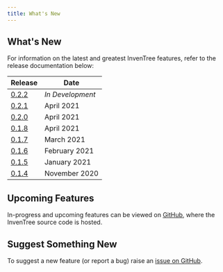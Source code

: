 ```yaml
---
title: What's New
---
```


## What's New

For information on the latest and greatest InvenTree features, refer to the release documentation below:

| Release | Date |
| ------- | ---- |
| [0.2.2](../0.2.2) | *In Development* |
| [0.2.1](../0.2.1) | April 2021 |
| [0.2.0](../0.2.0) | April 2021 |
| [0.1.8](../0.1.8) | April 2021 |
| [0.1.7](../0.1.7) | March 2021 |
| [0.1.6](../0.1.6) | February 2021 |
| [0.1.5](../0.1.5) | January 2021 |
| [0.1.4](../0.1.4) | November 2020 |

## Upcoming Features

In-progress and upcoming features can be viewed on [GitHub](https://github.com/inventree/inventree/pulls), where the InvenTree source code is hosted.

## Suggest Something New

To suggest a new feature (or report a bug) raise an [issue on GitHub](https://github.com/inventree/inventree/issues).

